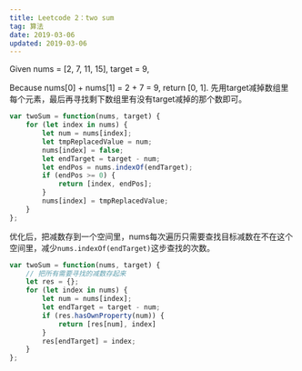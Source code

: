 ```yaml
---
title: Leetcode 2：two sum
tag: 算法
date: 2019-03-06
updated: 2019-03-06
---
```


 Given nums = [2, 7, 11, 15], target = 9,
 
 Because nums[0] + nums[1] = 2 + 7 = 9,
return [0, 1].
先用target减掉数组里每个元素，最后再寻找剩下数组里有没有target减掉的那个数即可。
```javascript
var twoSum = function(nums, target) {
    for (let index in nums) {
        let num = nums[index];
        let tmpReplacedValue = num;
        nums[index] = false;
        let endTarget = target - num;
        let endPos = nums.indexOf(endTarget);
        if (endPos >= 0) {
            return [index, endPos];
        }
        nums[index] = tmpReplacedValue;
    }
};
```
优化后，把减数存到一个空间里，nums每次遍历只需要查找目标减数在不在这个空间里，减少`nums.indexOf(endTarget)`这步查找的次数。
```javascript
var twoSum = function(nums, target) {
    // 把所有需要寻找的减数存起来
    let res = {};
    for (let index in nums) {
        let num = nums[index];
        let endTarget = target - num;
        if (res.hasOwnProperty(num)) {
            return [res[num], index]
        }
        res[endTarget] = index;
    }
};
```
